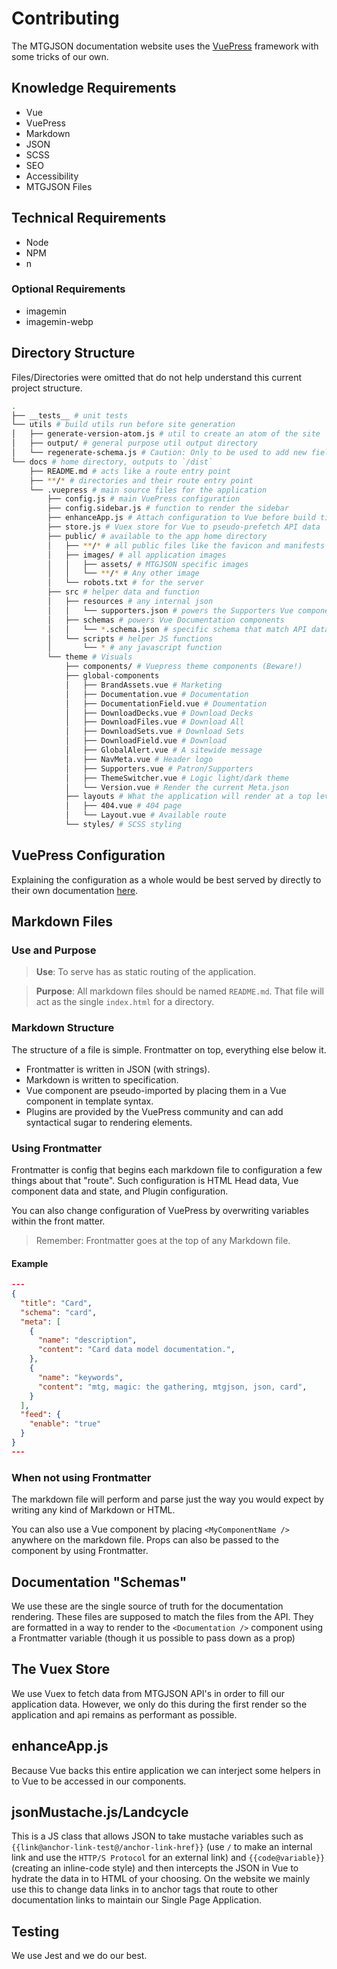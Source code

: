 # Contributing
The MTGJSON documentation website uses the [VuePress](https://v1.vuepress.vuejs.org/) framework with some tricks of our own.

## Knowledge Requirements
- Vue
- VuePress
- Markdown
- JSON
- SCSS
- SEO
- Accessibility
- MTGJSON Files

## Technical Requirements
- Node
- NPM
- n

### Optional Requirements
- imagemin
- imagemin-webp

## Directory Structure
Files/Directories were omitted that do not help understand this current project structure.

```sh
.
├── __tests__ # unit tests
└── utils # build utils run before site generation
│   ├── generate-version-atom.js # util to create an atom of the site
│   ├── output/ # general purpose util output directory
│   └── regenerate-schema.js # Caution: Only to be used to add new fields via configuration
└── docs # home directory, outputs to `/dist`
    ├── README.md # acts like a route entry point
    ├── **/* # directories and their route entry point
    └── .vuepress # main source files for the application
        ├── config.js # main VuePress configuration
        ├── config.sidebar.js # function to render the sidebar
        ├── enhanceApp.js # Attach configuration to Vue before build time
        ├── store.js # Vuex store for Vue to pseudo-prefetch API data
        ├── public/ # available to the app home directory
        │   ├── **/* # all public files like the favicon and manifests
        │   ├── images/ # all application images
        │   │   ├── assets/ # MTGJSON specific images
        │   │   └── **/* # Any other image
        │   └── robots.txt # for the server
        ├── src # helper data and function
        │   ├── resources # any internal json
        │   │   └── supporters.json # powers the Supporters Vue component
        │   ├── schemas # powers Vue Documentation components
        │   │   └── *.schema.json # specific schema that match API data
        │   └── scripts # helper JS functions
        │       └── * # any javascript function
        └── theme # Visuals
            ├── components/ # Vuepress theme components (Beware!)
            ├── global-components
            │   ├── BrandAssets.vue # Marketing
            │   ├── Documentation.vue # Documentation
            │   ├── DocumentationField.vue # Doumentation
            │   ├── DownloadDecks.vue # Download Decks
            │   ├── DownloadFiles.vue # Download All
            │   ├── DownloadSets.vue # Download Sets
            │   ├── DownloadField.vue # Download
            │   ├── GlobalAlert.vue # A sitewide message
            │   ├── NavMeta.vue # Header logo
            │   ├── Supporters.vue # Patron/Supporters
            │   ├── ThemeSwitcher.vue # Logic light/dark theme
            │   └── Version.vue # Render the current Meta.json
            ├── layouts # What the application will render at a top level
            │   ├── 404.vue # 404 page
            │   └── Layout.vue # Available route
            └── styles/ # SCSS styling
```

## VuePress Configuration

Explaining the configuration as a whole would be best served by directly to their own documentation [here](https://v1.vuepress.vuejs.org/config/).

## Markdown Files

### Use and Purpose
> **Use**: To serve has as static routing of the application.

> **Purpose**: All markdown files should be named `README.md`. That file will act as the single `index.html` for a directory.

### Markdown Structure
The structure of a file is simple. Frontmatter on top, everything else below it.
  - Frontmatter is written in JSON (with strings).
  - Markdown is written to specification.
  - Vue component are pseudo-imported by placing them in a Vue component in template syntax.
  - Plugins are provided by the VuePress community and can add syntactical sugar to rendering elements.

### Using Frontmatter
Frontmatter is config that begins each markdown file to configuration a few things about that "route". Such configuration is HTML Head data, Vue component data and state, and Plugin configuration.

You can also change configuration of VuePress by overwriting variables within the front matter.

> Remember: Frontmatter goes at the top of any Markdown file.

#### Example
```json
---
{
  "title": "Card",
  "schema": "card",
  "meta": [
    {
      "name": "description",
      "content": "Card data model documentation.",
    },
    {
      "name": "keywords",
      "content": "mtg, magic: the gathering, mtgjson, json, card",
    }
  ],
  "feed": {
    "enable": "true"
  }
}
---
```

### When not using Frontmatter
The markdown file will perform and parse just the way you would expect by writing any kind of Markdown or HTML.

You can also use a Vue component by placing `<MyComponentName />` anywhere on the markdown file. Props can also be passed to the component by using Frontmatter.

## Documentation "Schemas"
We use these are the single source of truth for the documentation rendering. These files are supposed to match the files from the API. They are formatted in a way to render to the `<Documentation />` component using a Frontmatter variable (though it us possible to pass down as a prop)

## The Vuex Store
We use Vuex to fetch data from MTGJSON API's in order to fill our application data. However, we only do this during the first render so the application and api remains as performant as possible.

## enhanceApp.js
Because Vue backs this entire application we can interject some helpers in to Vue to be accessed in our components.

## jsonMustache.js/Landcycle
This is a JS class that allows JSON to take mustache variables such as `{{link@anchor-link-test@/anchor-link-href}}` (use `/` to make an internal link and use the `HTTP/S Protocol` for an external link) and `{{code@variable}}` (creating an inline-code style) and then intercepts the JSON in Vue to hydrate the data in to HTML of your choosing. On the website we mainly use this to change data links in to anchor tags that route to other documentation links to maintain our Single Page Application.

## Testing
We use Jest and we do our best.
